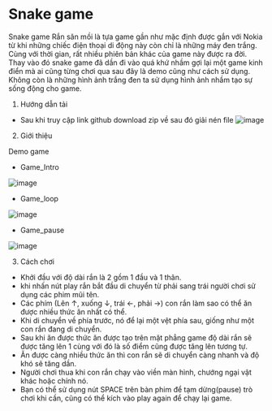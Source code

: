 # Snake game
Snake game 
Rắn săn mồi là tựa game gần như mặc định được gắn với Nokia từ khi những chiếc điện thoại di động này còn chỉ là những máy đen trắng.
Cùng với thời gian, rất nhiều phiên bản khác của game này được ra đời.
Thay vào đó snake game đã dần đi vào quá khứ nhầm gợi lại một game kinh điển mà ai cũng từng chơi qua sau đây là demo cũng như cách sử dụng.
Không còn là những hình ảnh trắng đen ta sử dụng hình ảnh nhầm tạo sự sống động cho game.
1. Hướng dẫn tải
- Sau khi truy cập link github download zip về sau đó giải nén file
![image](https://scontent.fdad3-3.fna.fbcdn.net/v/t1.15752-9/272778858_4831558270227260_7955334804293726861_n.png?_nc_cat=111&ccb=1-5&_nc_sid=ae9488&_nc_ohc=ORiUhRtihQUAX_EdGCr&_nc_ht=scontent.fdad3-3.fna&oh=03_AVLORfSpQI58ykuSGFX2C-Lxy0dJJS5dgMc7z1qndnmTPA&oe=622FD4B9)

2. Giới thiệu

 Demo game
  - Game_Intro
  
  
![image](https://scontent.fdad3-1.fna.fbcdn.net/v/t1.15752-9/272872447_487988516120400_8634423039163677661_n.png?_nc_cat=103&ccb=1-5&_nc_sid=ae9488&_nc_ohc=aBcBUnYoCB4AX_PDs5K&_nc_ht=scontent.fdad3-1.fna&oh=03_AVKFG5oCU7ewAiLmoV1LgV80R5SNa2s5ViRP4sisL0Sflg&oe=623065E1)
  - Game_loop
  
  
![image](https://scontent.fdad3-4.fna.fbcdn.net/v/t1.15752-9/259962781_652682985948497_4646695087735822772_n.png?_nc_cat=107&ccb=1-5&_nc_sid=ae9488&_nc_ohc=UIEAm5bDeCwAX9IAN8q&_nc_ht=scontent.fdad3-4.fna&oh=03_AVKqvjpZy3yYYg2SEmFfvYMeMX9pwiTtT2Fwykcnk75-fg&oe=622FCDBB)

  - Game_pause
  
  
![image](https://scontent.fdad3-4.fna.fbcdn.net/v/t1.15752-9/273057961_7136663649739118_4977361416934767327_n.png?_nc_cat=107&ccb=1-5&_nc_sid=ae9488&_nc_ohc=G66e3UoIkQoAX-FPlWK&_nc_ht=scontent.fdad3-4.fna&oh=03_AVIDVD7Pv8G3MPDvb7m37E4FwYxTIpM6weLVd6zl_DPvaQ&oe=623137D7)

3. Cách chơi
- Khởi đầu với độ dài rắn là 2 gồm 1 đầu và 1 thân.
- khi nhấn nút play rắn bắt đầu di chuyển từ phải sang trái người chơi sử dụng các phim mũi tên.
- Các phím (Lên ↑, xuống ↓, trái ←, phải →) con rắn làm sao có thể ăn được nhiều thức ăn nhất có thể. 
- Khi di chuyển về phía trước, nó để lại một vệt phía sau, giống như một con rắn đang di chuyển. 
- Sau khi ăn được thức ăn được tạo trên mặt phẳng game độ dài rắn sẽ được tăng lên 1 cùng với đó là số điểm cũng được tăng lên tương tự. 
- Ăn được càng nhiều thức ăn thì con rắn sẽ di chuyển càng nhanh và độ khó sẽ tăng dần.
-  Người chơi thua khi con rắn chạy vào viền màn hình, chướng ngại vật khác hoặc chính nó. 
-  Bạn có thể sử dụng nút SPACE trên bàn phim để tạm dừng(pause) trò chơi khi cần, cũng có thể kích vào play again để chạy lại game. 

